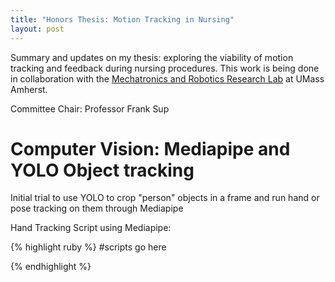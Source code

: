 ```yaml
---
title: "Honors Thesis: Motion Tracking in Nursing"
layout: post
---
```


Summary and updates on my thesis: exploring the viability of motion tracking and feedback during nursing procedures. This work is being done in collaboration with the [Mechatronics and Robotics Research Lab][MRRL] at UMass Amherst. 

Committee Chair: Professor Frank Sup

# Computer Vision: Mediapipe and YOLO Object tracking

Initial trial to use YOLO to crop "person" objects in a frame and run hand or pose tracking on them through Mediapipe


Hand Tracking Script using Mediapipe:

{% highlight ruby %}
   #scripts go here

{% endhighlight %}


[MRRL]: https://www.umass.edu/robotics/mrrl


